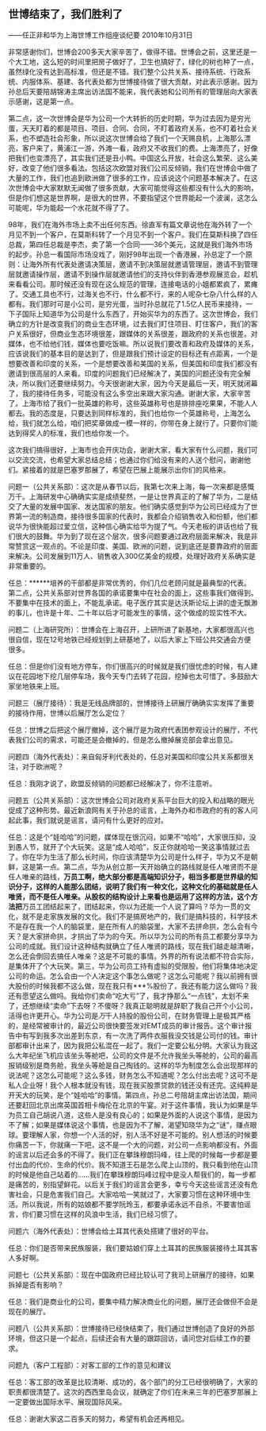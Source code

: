 ## 世博结束了，我们胜利了

——任正非和华为上海世博工作组座谈纪要
2010年10月31日



非常感谢你们，世博会200多天大家辛苦了，做得不错。世博会之前，这里还是一个大工地，这么短的时间里把房子做好了，卫生也搞好了，绿化的树也种了一点，虽然绿化没有达到高标准，但还是不错。我们整个公共关系、接待系统、行政系统、内服体系、基建、各代表处都为世博接待做了很大贡献，对此表示感谢。因为孙总后天要陪胡锦涛主席出访法国不能来，我代表她和公司所有的管理层向大家表示感谢，这是第一点。

第二点，这一次世博会是华为公司一个大转折的历史时期，华为过去因为是穷光蛋，天天盯着的都是项目、项目、合同、合同，不盯着政府关系，也不盯着社会关系，也不塑造社会形象，所以说这次世博会给了我们一个天赐良机，上海那么漂亮，客户来了，黄浦江一游，外滩一看，政府又不收我们的费。上海漂亮了，好像把我们也变漂亮了，其实我们还是丑小鸭。中国这么开放，社会这么繁荣、这么美好，改变了他们很多看法。包括这次欧盟对我们公司反倾销，我们在世博会中做了大量的工作，我们也追到欧洲做了很多的工作，应该说这个问题基本解决了。在这次世博会中大家默默无闻做了很多贡献，大家可能觉得这些都没有什么大的影响，但是你们想这是世界啊，是很大的世界，不要指望这个世界能起一个波澜，这怎么可能呢，华为能起一个水花就不得了了。

98年，我们在海外市场上卖不出任何东西。徐直军有篇文章说他在海外转了一个月见不到一个客户，在莫斯科转了一个月见不到一个客户。我们在莫斯科换了四任总裁，第四任总裁是李杰，卖了第一个合同——36个美元，这就是我们海外市场的起步。孙总一看国际市场没戏了，刚好98年出现一个香港展，孙总定了一个原则：让海外所有代表处邀请决策层，邀请不到决策层就邀请管理层，邀请不到管理层就邀请操作层，邀请不到操作层就邀请他们的支持伙伴到香港参观展览会，趁机来看看公司。那时候还没有现在这么规范的管理，连接电话的小姐都累疯了，累瘫了。交通工具也不行，过海关也不行，什么都不行，来的人呢杂七杂八什么样的人都有。我们那时可是小公司，是穷光蛋，当时孙总就花了1.5亿人民币来接待，一下子国际上知道华为公司是什么东西了，开始买华为的东西了。这次世博会，我们确立的方针是改变我们的商业生态环境，过去我们盯住项目、盯住客户，我们的客户关系很好，但商业生态环境很差，跟媒体的关系很差，跟政府的关系也很差。对媒体，也不给他们钱，媒体也要吃饭嘛。所以说我们要改善和政府及媒体的关系，应该说我们的基本目的是达到了，但是跟我们预计设定的目标还有点距离，一个是想要改善和印度的关系，一个是想要改善和美国的关系，但美国和印度我们都没有邀请到很高层的人来看。印度的问题我们已经解决了，美国的问题还没有完全解决，所以我们还要继续努力。今天很谢谢大家，因为今天是最后一天，明天就闭幕了，我的接待任务多，可能没有这么多空出来跟大家沟通。谢谢大家，大家辛苦了。上海市给了我们一批英雄的称号，这些英雄称号也是排排座吃果果，不能人人都去。我的态度是，只要达到同样标准的，我们也给你一个英雄称号，上海怎么给，我们就怎么给，咱们把奖章做成一模一样的，你带在身上就行了。只要你们能达到得奖人的标准，我们也给你发一个。

这次我们搞得很好，上海市也会开庆功会，谢谢大家，看大家有什么问题，我们可以交流交流，也希望大家总结总结；也通过你们给没有来的人送个慰问，谢谢他们。紧接着的就是巴塞罗那展了，希望在巴展上能展示出你们的风格来。

问题一（公共关系部）：这次是从春节以后，我第七次来上海，每一次来都是感慨万千。上海研发中心确确实实是成绩斐然，一是让世界真正的了解了华为，二是结交了大量的发展中国家、发达国家的朋友。他们确实感觉到华为公司已经成为了世界第一流的制造商，接待很多国家的代表时，我都会介绍销售收入和份额，他们都说华为很快能超过爱立信，这种信心确实给华为提了气。今天老板的讲话也给了我们很大的鼓舞。华为到了现在这个层次，很多问题要通过政府层面来解决，我是非常赞赏这一观点的。不论是印度、美国、欧洲的问题，说到底还是要靠政府的层面来解决。公司发展到11万人、销售收入300亿美金的规模，处理好政府关系确实是非常重要的。

任总：******培养的干部都是非常优秀的，你们几位老顾问就是最典型的代表。第二点，公共关系部对世界各国的承诺要集中在社会的面上，这些事我们做得到。不要集中在技术的面上，不能乱承诺。电子医疗其实是达沃斯论坛上讲的虚无飘渺的事儿，也许是十年、二十年以后才可能发生的事情，这个做成的现实性不大。

问题二（上海研究所）：世博会在上海召开，上研所进了新基地，大家都很高兴也很自信，现在12号地铁已经规划到上研基地了，以后大家上下班公共交通会方便很多。

任总：但是你们没有地方停车，你们很高兴的时候就是我们很忧虑的时候，有人建议在花园地下挖几层停车场，我今天专门去转了花园，挖掉也太可惜了。多鼓励大家坐地铁来上班。

问题三（展厅接待）：我是无线品牌部的，世博接待上研展厅确确实实发挥了重要的接待作用，世博以后展厅怎么定位？

任总：世博之后把这个展厅撤掉，这个展厅是为政府代表团参观设计的展厅，不代表我们公司的需求，可能还是会撤掉的，但是怎么撤掉展览部会拿出意见。

问题四（海外代表处）：来自匈牙利代表处的，任总对美国和印度公共关系都很关注，对于欧洲呢？

任总：我刚才说了，欧盟反倾销的问题都已经解决了，你不注意听。

问题五（公共关系部）：这次世博会公司对政府关系平台巨大的投入和战略的眼光促成了这种形势。最近新浪网有关于孙总的谣言，上海外办和市政府的有的客人问起此事，我们就说是谣言，请问有什么更好的应对。

任总：这是个“娃哈哈”的问题，媒体现在很沉闷，如果不“哈哈”，大家很压抑，没到愚人节，就开了个大玩笑。这是“成人哈哈”，反正你就哈哈一笑这事情就过去了。你在华为生活了那么长时间，你应该清楚华为公司是什么样子，华为又不是朝鲜，这是第一点。第二点，华为从创立那一天开始确立的路线就是任人唯贤而不是任人唯亲的路线，**万员工啊，绝大部分都是高端知识分子，相当多都是世界级的知识分子，这样的人能那么团结，说明了我们有一种文化，这种文化的基础就是任人唯贤，而不是任人唯亲。从股权的结构设计上来看也是运用了这样的方法，这个方法把**万员工团结起来了，团结起来，你以为还能一个人说了算吗？华为一贯的文化，就不是走家族发展的文化。我们不是搞房地产的，我们是搞科技的，科学技术不是存在我一个人的脑袋里，是在所有人的脑袋里，大家不去拼命拱，怎么会有今天？是大家拼命拱，才拱出了华为的今天。所以华为公司的所有员工都要分享华为公司的成就。我们设计这种结构就确立了任人唯贤的路线，现在我们越走越清晰，怎么还会倒回去搞任人唯亲？这是不可能的事情。外界的所有说法都不符合实际，是集体开了个大玩笑。第三，华为公司员工持有虚拟的受限股，他们将集体地决定公司的命运。怎么会由一个人决定这个事怎么做呢？这怎么可能呢？我以前拥有很大股份的时候我都不这么做，现在我只有***%股份了，我还有能力这么做吗？我还有愿望这么做吗。我给你们卖命“吃大亏”了，我才挣那么“一点钱”，太划不来了，还想继续“卖命”下去呀？不傻呀？我真正聪明就是辞职了我自己开个小公司，活得也许更开心。华为公司是*万*千人持股的股份公司，在财务管理上是极其严格的，是经常被审计的，最近公司很快要签发对EMT成员的审计报告。这个审计报告中有写到我多次出差到东京，有一次洗了两件衣服我没交钱是公司付的钱。审计部都审计出来了，因为我把公私混在一起了。我们一定要公私分明。大家认为我这么大年纪坐飞机应该坐头等舱吧，公司的文件是不允许我坐头等舱的，公司的最高报销级别是商务舱，我坐头等舱是自己掏钱的。这样的华为制度怎么会出现那样的说法呢？这怎么可能呢？这么多钱，财务怎么不知道呢？怎么付出去呢？这可不是私人企业呀！我个人根本就没有钱，现在我买股票贷款的钱还没有还完。这纯粹是开天大的玩笑，是个“娃哈哈”的事情。第四点，孙总二号陪胡主席出访法国，期间还要赶回北京出席英国首相卡梅伦在北京的午宴。对于这件事情，我认为如果是华为员工自己胡说八道，这些人是没有良心的；如果是外面的人说这个事情，是因为不了解；如果是媒体说这个事情，也是因为不了解，渴望知晓华为之“谜”，赚点眼球。要理解人家，你想一个人活的好，别人活不好是不可能的。别人想活的时候要你痛苦一下，你就痛一下吧，这不是一个大的问题，对公司一点影响都没有。外面的谣言以后还会多的不得了。我们正在攀珠穆朗玛峰，往上爬的时候每一步都是要付出血的代价、生命的代价。我不知道王石是怎么爬上山顶的，我只看到他在山顶的时候是他自己站着的……我们在攀珠穆朗玛峰过程中是没人帮我们的，每一步都是痛苦的，别指望鲜花。以后关于我们的谣言会更多，幸亏今天这些谣言还没有危害社会，只是危害我们自己。大家哈哈一笑就过了，大家要习惯在这种环境中生活。所以我说，所有的姑娘都不要学阮玲玉，都要承诺永远不自杀，不要害怕谣言，你们要习惯在这样的风浪中生活，我们已经习惯了。

问题六（海外代表处）：世博会给土耳其代表处搭建了很好的平台。

任总：你们是否带来民族服装，我们要姑娘们穿上土耳其的民族服装接待土耳其客人多好啊。

问题七（公共关系部）：现在中国政府已经比较认可了我司上研展厅的接待，如果拆掉是否有影响？

任总：我们是商业化的公司，要集中精力解决商业化的问题，展厅还会做但不会是现在的展厅。

问题八（公共关系部）：世博接待已经快结束了，我们通过世博创造了良好的外部环境，但这只是一个起点，后续还会有大量的跟踪回访，请问您对后续工作的要求。

问题九（客户工程部）：对客工部的工作的意见和建议

任总：客工部的改革是比较清晰、成功的，各个部门的分工已经很明确了，大家的职责都很清楚了。这次的西西里岛会议，就确定了你们在未来三年的巴塞罗那展上一定要做出国际水平、展现国际风采。

任总：谢谢大家这二百多天的努力，希望有机会还再相见。
